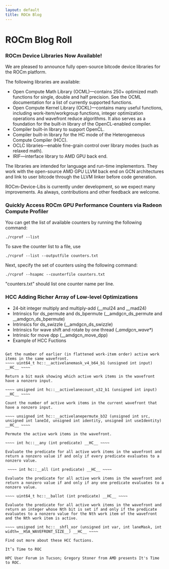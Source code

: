 ```yaml
---
layout: default
title: ROCm Blog
---
```


# ROCm Blog Roll

### ROCm Device Libraries Now Available!
We are pleased to announce fully open-source bitcode device libraries for the ROCm platform.

The following libraries are available:

* Open Compute Math Library (OCML)—contains 250+ optimized math functions for single, double and half precision. See the OCML documentation for a list of currently supported functions.
* Open Compute Kernel Library (OCKL)—contains many useful functions, including work-item/workgroup functions, integer optimization operations and wavefront reduce algorithms. It also serves as a foundation for the built-in library of the OpenCL-enabled compiler.
* Compiler built-in library to support OpenCL.
* Compiler built-in library for the HC mode of the Heterogeneous Compute Compiler (HCC).
* OCLC libraries—enable fine-grain control over library modes (such as relaxed math).
* IRIF—interface library to AMD GPU back end.

The libraries are intended for language and run-time implementors. They work with the open-source AMD GPU LLVM back end on GCN architectures and link to user bitcode through the LLVM linker before code generation.

ROCm-Device-Libs is currently under development, so we expect many improvements. As always, contributions and other feedback are welcome.

### Quickly Access ROCm GPU Performance Counters via Radeon Compute Profiler
You can get the list of available counters by running the following command:

```shell
./rcprof --list
```

To save the counter list to a file, use
```shell
./rcprof --list --outputfile counters.txt
```
Next, specify the set of counters using the following command:
```shell
./rcprof --hsapmc --counterfile counters.txt
```
"counters.txt" should list one counter name per line.

### HCC Adding Richer Array of Low-level Optimizations

* 24-bit integer multiply and multiply-add (__mul24 and __mad24)
* Intrinsics for ds_permute and ds_bpermute (__amdgcn_ds_permute and __amdgcn_ds_bpermute)
* Intrinsics for ds_swizzle (__amdgcn_ds_swizzle)
* Intrinsics for wave shift and rotate by one thread (__amdgcn_wave_*)
* Intrinsic for move dpp (__amdgcn_move_dpp)
* Example of HCC Fuctions

~~~~ unsigned int hc::__activelaneid_u32 () __HC__ ~~~~

Get the number of earlier (in flattened work-item order) active work items in the same wavefront.
~~~~ uint64_t hc::__activelanemask_v4_b64_b1 (unsigned int input) __HC__ ~~~~

Return a bit mask showing which active work items in the wavefront have a nonzero input.

~~~~ unsigned int hc::__activelanecount_u32_b1 (unsigned int input) __HC__ ~~~~

Count the number of active work items in the current wavefront that have a nonzero input.

~~~~ unsigned int hc::__activelanepermute_b32 (unsigned int src, unsigned int laneId, unsigned int identity, unsigned int useIdentity) __HC__ ~~~~

Permute the active work items in the wavefront.

~~~~ int hc::__any (int predicate) __HC__ ~~~~

Evaluate the predicate for all active work items in the wavefront and return a nonzero value if and only if every predicate evaluates to a nonzero value.

 ~~~~ int hc::__all (int predicate) __HC__ ~~~~

Evaluate the predicate for all active work items in the wavefront and return a nonzero value if and only if any one predicate evaluates to a nonzero value.

~~~~ uint64_t hc::__ballot (int predicate) __HC__ ~~~~

Evaluate the predicate for all active work items in the wavefront and return an integer whose Nth bit is set if and only if the predicate evaluates to a nonzero value for the Nth work item of the wavefront and the Nth work item is active.

~~~~ unsigned int hc::__shfl_xor (unsigned int var, int laneMask, int width=__HSA_WAVEFRONT_SIZE__) __HC__ ~~~~

Find out more about these HCC fuctions.

It’s Time to ROC

HPC User Forum in Tucson; Gregory Stoner from AMD presents It's Time to ROC.

